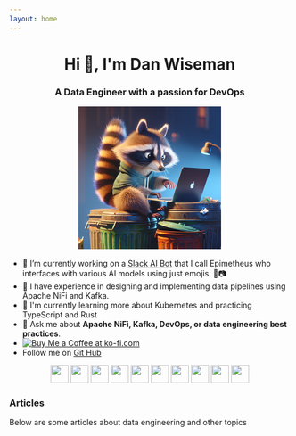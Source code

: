 ```yaml
---
layout: home
---
```


<h1 align="center">Hi 👋, I'm Dan Wiseman</h1>
<h3 align="center">A Data Engineer with a passion for DevOps</h3>

<p align="center"><img src="/assets/images/raccoonavatar.png" width="256" height="256" /><p>

<ul>
<li>🔭 I’m currently working on a <a href='https://github.com/danwiseman/epimetheus'>Slack AI Bot</a> that
    I call Epimetheus who interfaces with various AI models using just emojis. 🥑📷</li>
<li> 💼 I have experience in designing and implementing data pipelines using Apache NiFi and Kafka.</li>
<li> 🌱 I'm currently learning more about Kubernetes and practicing TypeScript and Rust</li>
<li> 💬 Ask me about <strong>Apache NiFi, Kafka, DevOps, or data engineering best practices</strong>.</li>
<li> <a href='https://ko-fi.com/V7V110K9YZ' target='_blank'><img height='36' style='border:0px;height:36px;' src='https://storage.ko-fi.com/cdn/kofi1.png?v=3' border='0' alt='Buy Me a Coffee at ko-fi.com' /></a></li>
<li> Follow me on <a href='https://github.com/danwiseman'>Git Hub</a></li>
</ul>

<p align="center">
    <img height="32" width="32" src="https://cdn.simpleicons.org/slack" />
    <img height="32" width="32" src="https://cdn.simpleicons.org/vercel" />
    <img height="32" width="32" src="https://cdn.simpleicons.org/redis" />
    <img height="32" width="32" src="https://cdn.simpleicons.org/langchain" />
    <img height="32" width="32" src="https://cdn.simpleicons.org/openai" />
    <img height="32" width="32" src="https://cdn.simpleicons.org/ollama" />
    <img height="32" width="32" src="https://cdn.simpleicons.org/typescript" />
    <img  height="32" width="32" src="https://cdn.simpleicons.org/python" />
    <img height="32" width="32" src="https://cdn.simpleicons.org/apachekafka" />
    <img height="32" width="32" src="https://cdn.simpleicons.org/apachespark" />
</p>


<h3>Articles</h3>

Below are some articles about data engineering and other topics
